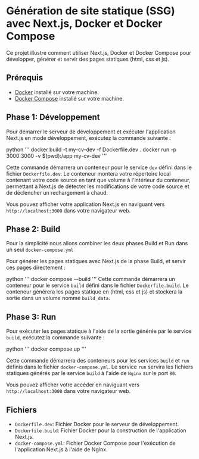 # Génération de site statique (SSG) avec Next.js, Docker et Docker Compose

Ce projet illustre comment utiliser Next.js, Docker et Docker Compose pour développer, générer  et servir des pages statiques (html, css et js).

## Prérequis

* [Docker](https://docs.docker.com/get-docker/) installé sur votre machine.
* [Docker Compose](https://docs.docker.com/compose/install/) installé sur votre machine.

## Phase 1: Développement

Pour démarrer le serveur de développement et exécuter l'application Next.js en mode développement, exécutez la commande suivante :

python
'''
docker build -t my-cv-dev -f Dockerfile.dev .
docker run -p 3000:3000 -v $(pwd):/app my-cv-dev
'''

Cette commande démarrera un conteneur pour le service `dev` défini dans le fichier `Dockerfile.dev`. Le conteneur montera votre répertoire local contenant votre code source en tant que volume à l'intérieur du conteneur, permettant à Next.js de détecter les modifications de votre code source et de déclencher un rechargement à chaud.

Vous pouvez afficher votre application Next.js en naviguant vers `http://localhost:3000` dans votre navigateur web.

## Phase 2: Build

Pour la simplicité nous allons combiner les deux phases Build et Run dans un seul `docker-compose.yml`

Pour générer les pages statiques avec Next.js de la phase Build, et servir ces pages directement :

python
'''
docker compose --build
'''
Cette commande démarrera un conteneur pour le service `build` défini dans le fichier `Dockerfile.build`. Le conteneur générera les pages statique en (html, css et js) et stockera la sortie dans un volume nommé `build_data`.

## Phase 3: Run

Pour exécuter les pages statique à l'aide de la sortie générée par le service `build`, exécutez la commande suivante :

python
'''
docker compose up
'''

Cette commande démarrera des conteneurs pour les services `build` et `run` définis dans le fichier `docker-compose.yml`. Le service `run` servira les fichiers statiques générés par le service `build` à l'aide de `Nginx` sur le port `80`.

Vous pouvez afficher votre accéder en naviguant vers `http://localhost:3000` dans votre navigateur web.

## Fichiers

* `Dockerfile.dev`: Fichier Docker pour le serveur de développement.
* `Dockerfile.build`: Fichier Docker pour la construction de l'application Next.js.
* `docker-compose.yml`: Fichier Docker Compose pour l'exécution de l'application Next.js à l'aide de Nginx.
